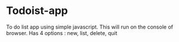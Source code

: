 # Todoist-app
To do list app using simple javascript. This will run on the console of browser. Has 4 options : new, list, delete, quit
